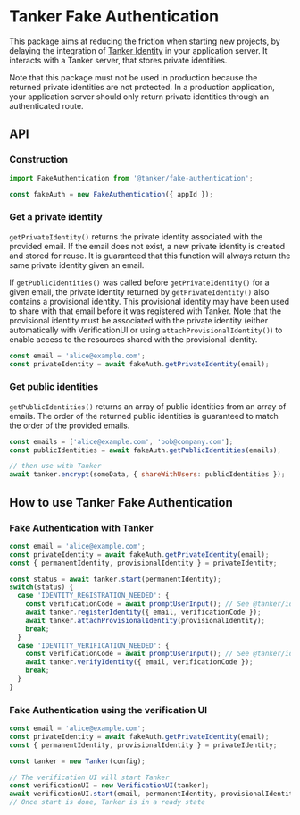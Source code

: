# Tanker Fake Authentication

This package aims at reducing the friction when starting new projects, by delaying the integration of [Tanker Identity](https://github.com/TankerHQ/sdk-js/tree/master/packages/identity) in your application server. It interacts with a Tanker server, that stores private identities.

<aside class="warning">
Note that this package must not be used in production because the returned private identities are not protected. In a production application, your application server should only return private identities through an authenticated route.
</aside>

## API

### Construction

```javascript
import FakeAuthentication from '@tanker/fake-authentication';

const fakeAuth = new FakeAuthentication({ appId });
```

### Get a private identity

`getPrivateIdentity()` returns the private identity associated with the provided email. If the email does not exist, a new private identity is created and stored for reuse. It is guaranteed that this function will always return the same private identity given an email.

If `getPublicIdentities()` was called before `getPrivateIdentity()` for a given email, the private identity returned by `getPrivateIdentity()` also contains a provisional identity. This provisional identity may have been used to share with that email before it was registered with Tanker. Note that the provisional identity must be associated with the private identity (either automatically with VerificationUI or using `attachProvisionalIdentity()`) to enable access to the resources shared with the provisional identity.

```javascript
const email = 'alice@example.com';
const privateIdentity = await fakeAuth.getPrivateIdentity(email);
```

### Get public identities

`getPublicIdentities()` returns an array of public identities from an array of emails. The order of the returned public identities is guaranteed to match the order of the provided emails.

```javascript
const emails = ['alice@example.com', 'bob@company.com'];
const publicIdentities = await fakeAuth.getPublicIdentities(emails);

// then use with Tanker
await tanker.encrypt(someData, { shareWithUsers: publicIdentities });
```

## How to use Tanker Fake Authentication

### Fake Authentication with Tanker

```javascript
const email = 'alice@example.com';
const privateIdentity = await fakeAuth.getPrivateIdentity(email);
const { permanentIdentity, provisionalIdentity } = privateIdentity;

const status = await tanker.start(permanentIdentity);
switch(status) {
  case 'IDENTITY_REGISTRATION_NEEDED': {
    const verificationCode = await promptUserInput(); // See @tanker/identity
    await tanker.registerIdentity({ email, verificationCode });
    await tanker.attachProvisionalIdentity(provisionalIdentity);
    break;
  }
  case 'IDENTITY_VERIFICATION_NEEDED': {
    const verificationCode = await promptUserInput(); // See @tanker/identity
    await tanker.verifyIdentity({ email, verificationCode });
    break;
  }
}
```

### Fake Authentication using the verification UI

```javascript
const email = 'alice@example.com';
const privateIdentity = await fakeAuth.getPrivateIdentity(email);
const { permanentIdentity, provisionalIdentity } = privateIdentity;

const tanker = new Tanker(config);

// The verification UI will start Tanker
const verificationUI = new VerificationUI(tanker);
await verificationUI.start(email, permanentIdentity, provisionalIdentity);
// Once start is done, Tanker is in a ready state
```
